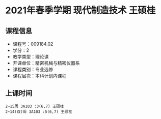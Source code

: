 # 2021年春季学期 现代制造技术 王硕桂






## 课程信息

- 课程号：009184.02
- 学分：2
- 教学类型：理论课
- 开课单位：精密机械与精密仪器系
- 课程类别：专业选修
- 课程层次：本科计划内课程

## 上课时间

```
2~15周 3A103 :3(6,7) 王硕桂
2~14(双)周 3A103 :5(6,7) 王硕桂
```

